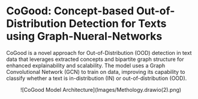 # CoGood: Concept-based Out-of-Distribution Detection for Texts using Graph-Nueral-Networks
CoGood is a novel approach for Out-of-Distribution (OOD) detection in text data that leverages extracted concepts and bipartite graph structure for enhanced explainability and scalability.
The model uses a Graph Convolutional Network (GCN) to train on data, improving its capability to classify whether a text is in-distribution (IN) or out-of-distribution (OOD).
<div align="center">
  ![CoGood Model Architecture](Images/Methology.drawio(2).png)
</div>
